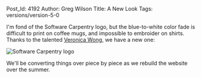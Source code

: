 Post_Id: 4192
Author: Greg Wilson
Title: A New Look
Tags: versions/version-5-0

<p>I'm fond of the Software Carpentry logo, but the blue-to-white color fade is difficult to print on coffee mugs, and impossible to embroider on shirts.  Thanks to the talented <a href="http://veronicawong.com/">Veronica Wong</a>, we have a new one:</p>
<p><img alt="Software Carpentry logo" src="{{root_path}}/files/2011/06/halfsize.png" /></p>
<p>We'll be converting things over piece by piece as we rebuild the website over the summer.</p>

